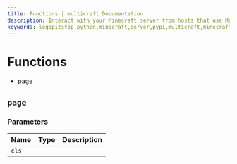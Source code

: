 ```yaml
---
title: Functions | multicraft Documentation
description: Interact with your Minecraft server from hosts that use Multicraft using Python
keywords: legopitstop,python,minecraft,server,pypi,multicraft,minecraftserver,pythonpackage
---
```


# Functions

- [page](#page)

## `page`

### Parameters

| Name  | Type | Description |
| ----- | ---- | ----------- |
| `cls` |      |             |
